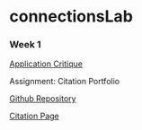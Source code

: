 # connectionsLab

### Week 1
[Application Critique](https://github.com/Soojin-Lee0819/connectionsLab/blob/main/Week1/Application-Review.md)

Assignment: Citation Portfolio

[Github Repository](https://github.com/Soojin-Lee0819/Connections-Lab-Week-1-Portfolio-Page)


[Citation Page](https://soojin-lee0819.github.io/Connections-Lab-Week-1-Portfolio-Page/)
